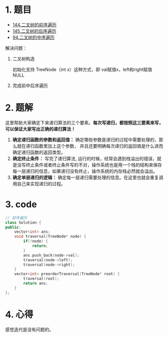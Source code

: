 # 1. 题目

- [144.二叉树的前序遍历](https://leetcode-cn.com/problems/binary-tree-preorder-traversal/)
- [145.二叉树的后序遍历](https://leetcode-cn.com/problems/binary-tree-postorder-traversal/)
- [94.二叉树的中序遍历](https://leetcode-cn.com/problems/binary-tree-inorder-traversal/)

解决问题：

1. 二叉树构造

   初始化支持 TreeNode（int x）这种方式，即 val赋值x，left和right赋值NULL

2. 完成前中后序遍历

# 2. 题解

这里帮助大家确定下来递归算法的三个要素。**每次写递归，都按照这三要素来写，可以保证大家写出正确的递归算法！**

1. **确定递归函数的参数和返回值：** 确定哪些参数是递归的过程中需要处理的，那么就在递归函数里加上这个参数， 并且还要明确每次递归的返回值是什么进而确定递归函数的返回类型。
2. **确定终止条件：** 写完了递归算法, 运行的时候，经常会遇到栈溢出的错误，就是没写终止条件或者终止条件写的不对，操作系统也是用一个栈的结构来保存每一层递归的信息，如果递归没有终止，操作系统的内存栈必然就会溢出。
3. **确定单层递归的逻辑：** 确定每一层递归需要处理的信息。在这里也就会重复调用自己来实现递归的过程。

# 3. code
```c++
// 前序遍历
class Solution {
public:
    vector<int> ans;
    void traversal(TreeNode* node) {
        if(!node) {
            return;
        }
        ans.push_back(node->val);
        traversal(node->left);
        traversal(node->right);
    }
    vector<int> preorderTraversal(TreeNode* root) {
        traversal(root);
        return ans;
    }
};

```
# 4. 心得

感觉迭代是没有问题的。
